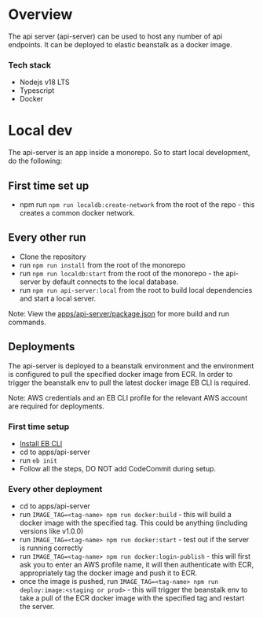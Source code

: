 # Overview

The api server (api-server) can be used to host any number of api endpoints. It can be deployed to elastic beanstalk as a docker image.

### Tech stack

- Nodejs v18 LTS
- Typescript
- Docker

# Local dev

The api-server is an app inside a monorepo. So to start local development, do the following:

## First time set up

- npm run `npm run localdb:create-network` from the root of the repo - this creates a common docker network.

## Every other run

- Clone the repository
- run `npm run install` from the root of the monorepo
- run `npm run localdb:start` from the root of the monorepo - the api-server by default connects to the local database.
- run `npm run api-server:local` from the root to build local dependencies and start a local server.

Note: View the [apps/api-server/package.json](./package.json) for more build and run commands.

## Deployments

The api-server is deployed to a beanstalk environment and the environment is configured to pull the specified docker image from ECR. In order to trigger the beanstalk env to pull the latest docker image EB CLI is required.

Note: AWS credentials and an EB CLI profile for the relevant AWS account are required for deployments.

### First time setup

- [Install EB CLI](https://docs.aws.amazon.com/elasticbeanstalk/latest/dg/eb-cli3-install.html)
- cd to apps/api-server
- run `eb init`
- Follow all the steps, DO NOT add CodeCommit during setup.

### Every other deployment

- cd to apps/api-server
- run `IMAGE_TAG=<tag-name> npm run docker:build` - this will build a docker image with the specified tag. This could be anything (including versions like v1.0.0)
- run `IMAGE_TAG=<tag-name> npm run docker:start` - test out if the server is running correctly
- run `IMAGE_TAG=<tag-name> npm run docker:login-publish` - this will first ask you to enter an AWS profile name, it will then authenticate with ECR, appropriately tag the docker image and push it to ECR.
- once the image is pushed, run `IMAGE_TAG=<tag-name> npm run deploy:image:<staging or prod>` - this will trigger the beanstalk env to take a pull of the ECR docker image with the specified tag and restart the server.

